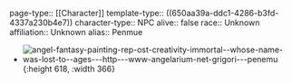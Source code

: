 page-type:: [[Character]]
template-type:: ((650aa39a-ddc1-4286-b3fd-4337a230b4e7))
character-type:: NPC
alive:: false
race:: Unknown
affiliation:: Unknown
alias:: Penmue

- ![angel-fantasy-painting-rep-ost-creativity-immortal--whose-name-was-lost-to--ages---http---www-angelarium-net-grigori---penemu](https://i.imgur.com/WcLMaW3.jpeg){:height 618, :width 366}